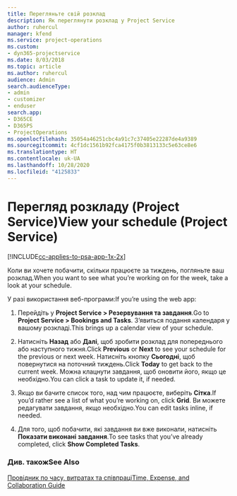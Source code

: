 ```yaml
---
title: Перегляньте свій розклад
description: Як переглянути розклад у Project Service
author: ruhercul
manager: kfend
ms.service: project-operations
ms.custom:
- dyn365-projectservice
ms.date: 8/03/2018
ms.topic: article
ms.author: ruhercul
audience: Admin
search.audienceType:
- admin
- customizer
- enduser
search.app:
- D365CE
- D365PS
- ProjectOperations
ms.openlocfilehash: 35054a46251cbc4a91c7c37405e22287de4a9389
ms.sourcegitcommit: 4cf1dc1561b92fca4175f0b3813133c5e63ce8e6
ms.translationtype: HT
ms.contentlocale: uk-UA
ms.lasthandoff: 10/28/2020
ms.locfileid: "4125833"
---
```

# <a name="view-your-schedule-project-service"></a><span data-ttu-id="a2a9f-103">Перегляд розкладу (Project Service)</span><span class="sxs-lookup"><span data-stu-id="a2a9f-103">View your schedule (Project Service)</span></span>

[!INCLUDE[cc-applies-to-psa-app-1x-2x](../includes/cc-applies-to-psa-app-1x-2x.md)]

<span data-ttu-id="a2a9f-104">Коли ви хочете побачити, скільки працюєте за тиждень, погляньте ваш розклад.</span><span class="sxs-lookup"><span data-stu-id="a2a9f-104">When you want to see what you’re working on for the week, take a look at your schedule.</span></span>  
  
 <span data-ttu-id="a2a9f-105">У разі використання веб-програми:</span><span class="sxs-lookup"><span data-stu-id="a2a9f-105">If you’re using the web app:</span></span>  
  
1.  <span data-ttu-id="a2a9f-106">Перейдіть у **Project Service > Резервування та завдання**.</span><span class="sxs-lookup"><span data-stu-id="a2a9f-106">Go to **Project Service > Bookings and Tasks**.</span></span> <span data-ttu-id="a2a9f-107">З’явиться подання календаря у вашому розкладі.</span><span class="sxs-lookup"><span data-stu-id="a2a9f-107">This brings up a calendar view of your schedule.</span></span>  
  
2.  <span data-ttu-id="a2a9f-108">Натисніть **Назад** або **Далі**, щоб зробити розклад для попереднього або наступного тижня.</span><span class="sxs-lookup"><span data-stu-id="a2a9f-108">Click **Previous** or **Next** to see your schedule for the previous or next week.</span></span> <span data-ttu-id="a2a9f-109">Натисніть кнопку **Сьогодні**, щоб повернутися на поточний тиждень.</span><span class="sxs-lookup"><span data-stu-id="a2a9f-109">Click **Today** to get back to the current week.</span></span> <span data-ttu-id="a2a9f-110">Можна клацнути завдання, щоб оновити його, якщо це необхідно.</span><span class="sxs-lookup"><span data-stu-id="a2a9f-110">You can click a task to update it, if needed.</span></span>  
  
3.  <span data-ttu-id="a2a9f-111">Якщо ви бачите список того, над чим працюєте, виберіть **Сітка**.</span><span class="sxs-lookup"><span data-stu-id="a2a9f-111">If you’d rather see a list of what you’re working on, click **Grid**.</span></span> <span data-ttu-id="a2a9f-112">Ви можете редагувати завдання, якщо необхідно.</span><span class="sxs-lookup"><span data-stu-id="a2a9f-112">You can edit tasks inline, if needed.</span></span>  
  
4.  <span data-ttu-id="a2a9f-113">Для того, щоб побачити, які завдання ви вже виконали, натисніть **Показати виконані завдання**.</span><span class="sxs-lookup"><span data-stu-id="a2a9f-113">To see tasks that you’ve already completed, click **Show Completed Tasks**.</span></span>  
  
### <a name="see-also"></a><span data-ttu-id="a2a9f-114">Див. також</span><span class="sxs-lookup"><span data-stu-id="a2a9f-114">See Also</span></span>  
 [<span data-ttu-id="a2a9f-115">Провідник по часу, витратах та співпраці</span><span class="sxs-lookup"><span data-stu-id="a2a9f-115">Time, Expense, and Collaboration Guide</span></span>](../psa/time-expense-collaboration-guide.md)
